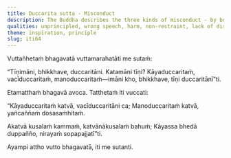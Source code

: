 ```yaml
---
title: Duccarita sutta - Misconduct
description: The Buddha describes the three kinds of misconduct - by body, speech and mind.
qualities: unprincipled, wrong speech, harm, non-restraint, lack of discernment
theme: inspiration, principle
slug: iti64
---
```


Vuttañhetaṁ bhagavatā vuttamarahatāti me sutaṁ:

“Tīṇimāni, bhikkhave, duccaritāni. Katamāni tīṇi? Kāyaduccaritaṁ, vacīduccaritaṁ, manoduccaritaṁ—imāni kho, bhikkhave, tīṇi duccaritānī”ti.

Etamatthaṁ bhagavā avoca. Tatthetaṁ iti vuccati:

“Kāyaduccaritaṁ katvā,
vacīduccaritāni ca;
Manoduccaritaṁ katvā,
yañcaññaṁ dosasaṁhitaṁ.

Akatvā kusalaṁ kammaṁ,
katvānākusalaṁ bahuṁ;
Kāyassa bhedā duppañño,
nirayaṁ sopapajjatī”ti.

Ayampi attho vutto bhagavatā, iti me sutanti.
